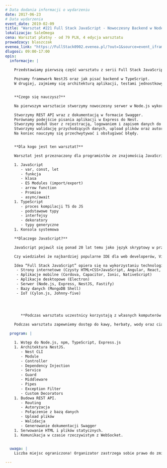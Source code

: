 ```yaml
---
# Data dodania informacji o wydarzeniu
date: 2017-06-23
# Data wydarzenia
event_date: 2019-02-09
title: "Warsztat #221 Full Stack JavaScript - Nowoczesny Backend w Node.js i TypeScript cz.1"
lokalizacja: SaleOmega
cena: Warsztat płatny - od 79 PLN, 4 edycja warsztatu
prowadzacy: blaszczak
evenea_link: "https://FullStack0902.evenea.pl/?out=1&source=event_iframe"
dlugosc: 09:00-17:00
opis:
  informacje: |
    
    Przedstawiamy pierwszą część warsztatu z serii Full Stack JavaScript, w którym zapoznamy się serwerowym wykorzystaniem JavaScript.

    Poznamy framework NestJS oraz jak pisać backend w TypeScript.
    W drugiej, zajmiemy się architekturą aplikacji, testami jednostkowymi, testami e2e, infrastrukturą i deploymentem aplikacji napisanych w Node.js.


    **Czego się nauczysz?**

    Na pierwszym warsztacie stworzymy nowoczesny serwer w Node.js wykorzystując framework NestJS. Będziemy pisali w TypeScript gdyż pozwala on nam na zastosowanie najnowszej wersji ECMAScript, a statyczne typowanie pomoże nam w utrzymaniu aplikacji na wysokim poziomie niezawodności i przejrzystości kodu.

    Stworzymy REST API wraz z dokumentacją w formacie Swagger.
    Porównamy podejście pisania aplikacji w Express do Nest.
    Stworzymy moduł User z rejestracją, logowaniem i zapisem danych do bazy Sqlite.
    Stworzymy walidację przychodzących danych, upload plików oraz autoryzację poszczególnych endpointów.
    Na koniec nauczymy się przechwytywać i obsługiwać błędy.


    **Dla kogo jest ten warsztat?**

    Warsztat jest przeznaczony dla programistów ze znajomością JavaScript i TypeScript w zakresie podstawowym. Zagadnienia które będą używane ale nie omawiane na warsztacie:

    1. JavaScript
       - var, const, let
       - funkcja
       - klasa
       - ES Modules (import/export)
       - arrow function
       - Promise
       - async/await
    1. TypeScript
       - proces kompilacji TS do JS
       - podstawowe typy
       - interfejsy
       - dekoratory
       - typy generyczne
    1. Konsola systemowa

    **Dlaczego JavaScript?**

    JavaScript pojawił się ponad 20 lat temu jako język skryptowy w przeglądarkach internetowych, czyli po stronie klienta. Później zawitał też po stronie serwera jako Node.js, a dalszy jego rozwój pozwala nam dziś budować aplikacje mobilne, desktopowe, programować bazy danych a nawet roboty.

    Czy wiedziałeś że najbardziej popularne IDE dla web developerów, Visual Studio Code jest napisane w TypeScript HTML i CSS ?

    Idea “Full Stack JavaScript” opiera się na wykorzystaniu technologii webowych, HTML, CSS i JavaScript we wszystkich etapach budowy aplikacji:
     - Strony internetowe (Czysty HTML+CSS+JavaScript, Angular, React, Vue)
     - Aplikacje mobilne (Cordova, Capacitor, Ionic, NativeScript)
     - Aplikacje desktopowe (Electron)
     - Serwer (Node.js, Express, NestJS, Fastify)
     - Bazy danych (MongoDB Shell)
     - IoT (Cylon.js, Johnny-five)




       **Podczas warsztatu uczestnicy korzystają z własnych komputerów.**
    
    Podczas warsztatu zapewniemy dostęp do kawy, herbaty, wody oraz ciastek. W porze obiadowej zapewniamy zupę oraz kanapkę.

  program: |

    1. Wstęp do Node.js, npm, TypeScript, Express.js
    1. Architektura NestJS.
       - Nest CLI
       - Module
       - Controller
       - Dependency Injection
       - Service
       - Guard
       - Middleware
       - Pipes
       - Exception Filter
       - Custom Decorators
    1. Budowa REST API.
       - Routing
       - Autoryzacja
       - Połączenie z bazą danych
       - Upload plików
       - Walidacja
       - Generowanie dokumentacji Swagger
    1. Serwowanie HTML i plików statycznych.
    1. Komunikacja w czasie rzeczywistym z WebSocket.
    

  uwaga: |
    Liczba miejsc ograniczona! Organizator zastrzega sobie prawo do zmiany lokalizacji wydarzenia oraz jego odwołania w przypadku niezgłoszenia się minimalnej liczby uczestników.

---
```

